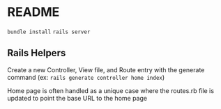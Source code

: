 # README

`bundle install`
`rails server`

## Rails Helpers

Create a new Controller, View file, and Route entry with the generate command (ex: `rails generate controller home index`)

Home page is often handled as a unique case where the routes.rb file is updated to point the base URL to the home page
